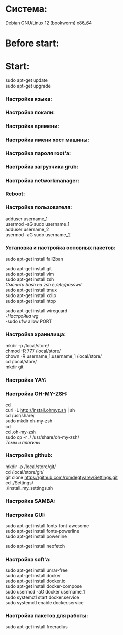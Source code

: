 # Система:  
Debian GNU/Linux 12 (bookworm) x86_64

# Before start:  

# Start:  
sudo apt-get update  
sudo apt-get upgrade  

### Настройка языка:  

### Настройка локали:  

### Настройка времени:  

### Настройка имени хост машины:  

### Настройка пароля root'a:  

### Настройка загрузчика grub:  

### Настройка networkmanager:  

### Reboot:  

### Настройка пользователя:  
adduser username_1  
usermod -aG sudo username_1  
adduser username_2  
usermod -aG sudo username_2  

### Установка и настройка основных пакетов:  
sudo apt-get install fail2ban  
  
sudo apt-get install git  
sudo apt-get install vim  
sudo apt-get install zsh  
*Сменить bash на zsh в /etc/passwd*  
sudo apt-get install tmux  
sudo apt-get install xclip  
sudo apt-get install htop  
  
sudo apt-get install wireguard  
-*Настройка wg*  
-sudo ufw allow PORT

### Настройка хранилища:  
mkdir -p /local/store/  
chmod -R 777 /local/store/  
chown -R username_1:username_1 /local/store/  
cd /local/store/  
mkdir git  

### Настройка YAY:  

### Настройка OH-MY-ZSH:  
cd  
curl -L http://install.ohmyz.sh | sh  
cd /usr/share/  
sudo mkdir oh-my-zsh  
cd  
cd .oh-my-zsh  
sudo cp -r ./ /usr/share/oh-my-zsh/  
*Темы и плагины*  

### Настройка github:  
mkdir -p /local/store/git/  
cd /local/store/git/  
git clone https://github.com/romdegtyarev/Settings.git  
cd ./Settings/  
./install_my_settings.sh  

### Настройка SAMBA:  

### Настройка GUI:  
sudo apt-get install fonts-font-awesome  
sudo apt-get install fonts-powerline  
sudo apt-get install powerline  

sudo apt-get install neofetch  

### Настройка soft'a:  
sudo apt-get install unrar-free  
sudo apt-get install docker  
sudo apt-get install docker.io  
sudo apt-get install docker-compose  
sudo usermod -aG docker username_1  
sudo systemctl start docker.service  
sudo systemctl enable docker.service  
  


### Настройка пакетов для работы:  
sudo apt-get install freeradius  


